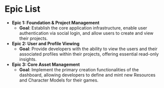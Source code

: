 # Epic List

* **Epic 1: Foundation & Project Management**
    * **Goal**: Establish the core application infrastructure, enable user authentication via social login, and allow users to create and view their projects.
* **Epic 2: User and Profile Viewing**
    * **Goal**: Provide developers with the ability to view the users and their associated profiles within their projects, offering essential read-only insights.
* **Epic 3: Core Asset Management**
    * **Goal**: Implement the primary creation functionalities of the dashboard, allowing developers to define and mint new Resources and Character Models for their games.
